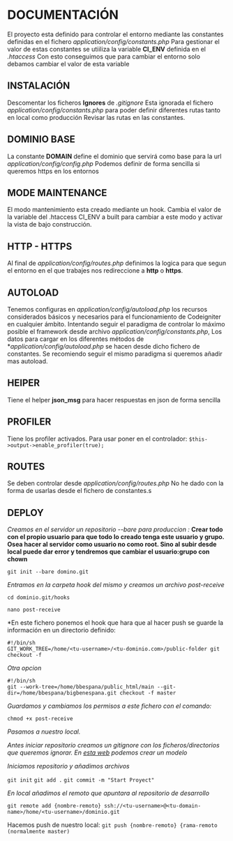 # DOCUMENTACIÓN

El proyecto esta definido para controlar el entorno mediante las constantes definidas en el fichero *application/config/constants.php*
Para gestionar el valor de estas constantes se utiiliza la variable **CI_ENV** definida en el *.htaccess*
Con esto conseguimos que para cambiar el entorno solo debamos cambiar el valor de esta variable

## INSTALACIÓN

Descomentar los ficheros **Ignores** de *.gitignore*
Esta ignorada el fichero *application/config/constants.php* para poder definir diferentes rutas tanto en local como producción
Revisar las rutas en las constantes.

## DOMINIO BASE

La constante **DOMAIN** define el dominio que servirá como base para la url *application/config/config.php*
Podemos definir de forma sencilla si queremos https en los entornos

## MODE MAINTENANCE

El modo mantenimiento esta creado mediante un hook.
Cambia el valor de la variable del .htaccess CI_ENV a built para cambiar a este modo y activar la vista de bajo construcción.

## HTTP - HTTPS

Al final de *application/config/routes.php*  definimos la logica para que segun el entorno en el que trabajes nos redireccione a **http** o **https**.


## AUTOLOAD

Tenemos configuras en *application/config/autoload.php* los recursos considerados básicos y necesarios para el funcionamiento de Codeigniter en cualquier ámbito.
Intentando seguir el paradigma de controlar lo máximo posible el framework desde archivo *application/config/constants.php*, Los datos para cargar en los diferentes métodos
de **application/config/autoload.php* se hacen desde dicho fichero de constantes.
Se recomiendo seguir el mismo paradigma si queremos añadir mas autoload.

## HElPER

Tiene el helper **json_msg** para hacer respuestas en json de forma sencilla

## PROFILER

Tiene los profiler activados. Para usar poner en el controlador:
`$this->output->enable_profiler(true);`

## ROUTES

Se deben controlar desde *application/config/routes.php* No he dado con la forma de usarlas desde el fichero de constantes.s

## DEPLOY

*Creamos en el servidor un repositorio --bare para produccion :* **Crear todo con el propio usuario para que todo lo creado tenga este usuario y grupo. Osea hacer al servidor como usuario no como root. Sino al subir desde local puede dar error y tendremos que cambiar el usuario:grupo con chown**

`git init --bare domino.git`

*Entramos en la carpeta hook del mismo y creamos un archivo post-receive*

`cd dominio.git/hooks`

`nano post-receive`

*En este fichero ponemos el hook que hara que al hacer push se guarde la información en un directorio definido:


```
#!/bin/sh
GIT_WORK_TREE=/home/<tu-username>/<tu-dominio.com>/public-folder git checkout -f
```

*Otra opcion*

```
#!/bin/sh
git --work-tree=/home/bbespana/public_html/main --git-dir=/home/bbespana/bigbenespana.git checkout -f master
```

*Guardamos y cambiamos los permisos a este fichero con el comando:*

`chmod +x post-receive`

*Pasamos a nuestro local.*

*Antes iniciar repositorio creamos un gitignore con los ficheros/directorios que queremos ignorar. En [esta web](https://www.gitignore.io/) podemos crear un modelo*

*Iniciamos repositorio y añadimos archivos*

`git init`
`git add .`
`git commit -m "Start Proyect"`

*En local añadimos el remoto que apuntara al repositorio de desarrollo*

```
git remote add {nombre-remoto} ssh://<tu-username>@<tu-domain-name>/home/<tu-username>/dominio.git
```

Hacemos push de nuestro local:
`git push {nombre-remoto} {rama-remoto (normalmente master)`


